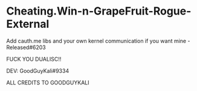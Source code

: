 # Cheating.Win-n-GrapeFruit-Rogue-External

Add cauth.me libs and your own kernel communication if you want mine - Released#6203

FUCK YOU DUALISC!!

DEV: GoodGuyKali#9334

ALL CREDITS TO GOODGUYKALI
